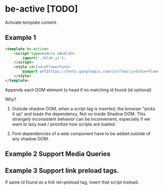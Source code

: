 # be-active [TODO]

Activate template content.

## Example 1

```html
<template be-active>
    <script type=module id=blah>
        import('./blah.js');
    </script>
    <style id=IndieFlowerFont>
        @import url(https://fonts.googleapis.com/css?family=Indie+Flower);
    </style>
</template>
```

Appends each DOM element to head if no matching id found (id optional)

Why?  

1.  Outside shadow DOM, when a script tag is inserted, the browser "picks it up" and loads the dependency.  Not so inside Shadow DOM.  This strangely inconsistent behavior can be inconvenient, especially if we want to lazy load / prioritize how scripts are loaded.

2.  Font dependencies of a web component have to be added outside of any shadow DOM.

## Example 2  Support Media Queries 

## Example 3  Support link preload tags.

If same id found as a link rel=preload tag, insert that script instead.

